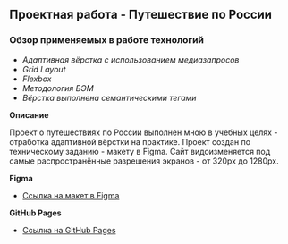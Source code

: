 ## Проектная работа - Путешествие по России

### Обзор применяемых в работе технологий
* _Адаптивная вёрстка с использованием медиазапросов_
* _Grid Layout_
* _Flexbox_
* _Методология БЭМ_
* _Вёрстка выполнена семантическими тегами_

**Описание**

Проект о путешествиях по России выполнен мною в учебных целях - отработка адаптивной вёрстки на практике.
Проект создан по техническому заданию - макету в Figma.
Сайт видоизменяется под самые распространённые разрешения экранов - от 320px до 1280px.

**Figma**

* [Ссылка на макет в Figma](https://www.figma.com/file/5S2WSbEFL6awjVWJ0NWL8Q/Sprint-3_-Russia-_-desktop-mobile?node-id=28503%3A0)

**GitHub Pages**

* [Ссылка на GitHub Pages](https://acherrry.github.io/russian-travel/)